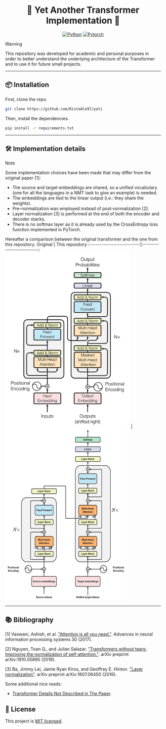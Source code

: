 <div align="center">

# :robot: Yet Another Transformer Implementation :robot:

[![Python](https://img.shields.io/badge/Python-3776AB?style=for-the-badge&logo=python&logoColor=white)]()
[![Pytorch](https://img.shields.io/badge/PyTorch-EE4C2C?style=for-the-badge&logo=pytorch&logoColor=white)](https://github.com/pytorch/pytorch)


</div>

>[!WARNING]
> This repository was developed for academic and personal purposes in order to better understand the underlying architecture of the Transformer and to use it for future small projects.

---

## :package: Installation
First, clone the repo.
```bash
git clone https://github.com/RistoAle97/yati
```
Then, install the dependencies.
```bash
pip install -r requirements.txt
```
---

## :hammer_and_wrench: Implementation details
>[!NOTE]
> Some implementation choices have been made that may differ from the original paper [1]:
> - The source and target embeddings are shared, so a unified vocabulary (one for all the languages in a NMT task to give an example) is needed.
> - The embeddings are tied to the linear output (i.e.: they share the weights).
> - Pre-normalization was employed instead of post-normalization [2].
> - Layer normalization [3] is performed at the end of both the encoder and decoder stacks.
> - There is no softmax layer as it is already used by the CrossEntropy loss function implemented in PyTorch.

Hereafter a comparison between the original transformer and the one from this repository.
Original             | This repository
:-------------------------:|:-------------------------:
<img src="https://github.com/RistoAle97/yati/blob/main/assets/transformer_original.jpg" width=80%> | <img src="https://github.com/RistoAle97/yati/blob/main/assets/model_architecture.jpg" width=78%/>

---

## :books: Bibliography
[1] Vaswani, Ashish, et al. ["Attention is all you need."](https://arxiv.org/abs/1706.03762). Advances in neural information processing systems 30 (2017).

[2] Nguyen, Toan Q., and Julian Salazar.  ["Transformers without tears: Improving the normalization of self-attention."](https://arxiv.org/abs/1910.05895).  arXiv preprint arXiv:1910.05895 (2019).

[3] Ba, Jimmy Lei, Jamie Ryan Kiros, and Geoffrey E. Hinton. ["Layer normalization"](https://arxiv.org/abs/1607.06450v1). arXiv preprint arXiv:1607.06450 (2016).

Some additional nice reads:
- [Transformer Details Not Described in The Paper](https://tunz.kr/post/4).

## :memo: License
This project is [MIT licensed](https://github.com/RistoAle97/yati/blob/main/LICENSE).
